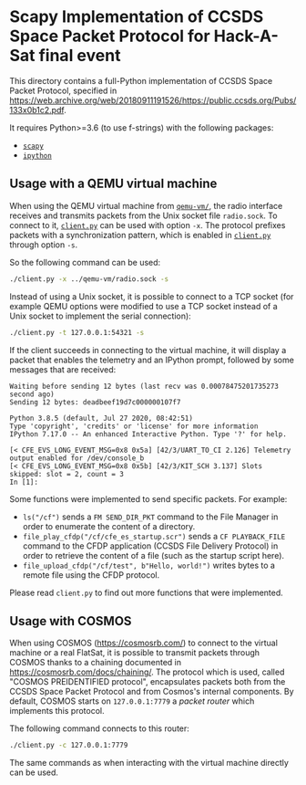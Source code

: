 # Scapy Implementation of CCSDS Space Packet Protocol for Hack-A-Sat final event

This directory contains a full-Python implementation of CCSDS Space Packet Protocol, specified in <https://web.archive.org/web/20180911191526/https://public.ccsds.org/Pubs/133x0b1c2.pdf>.

It requires Python>=3.6 (to use f-strings) with the following packages:

* [`scapy`](https://scapy.net/)
* [`ipython`](https://ipython.org/)

## Usage with a QEMU virtual machine

When using the QEMU virtual machine from [`qemu-vm/`](../qemu-vm), the radio interface receives and transmits packets from the Unix socket file `radio.sock`.
To connect to it, [`client.py`](./client.py) can be used with option `-x`.
The protocol prefixes packets with a synchronization pattern, which is enabled in [`client.py`](./client.py) through option `-s`.

So the following command can be used:
```sh
./client.py -x ../qemu-vm/radio.sock -s
```

Instead of using a Unix socket, it is possible to connect to a TCP socket (for example QEMU options were modified to use a TCP socket instead of a Unix socket to implement the serial connection):
```sh
./client.py -t 127.0.0.1:54321 -s
```

If the client succeeds in connecting to the virtual machine, it will display a packet that enables the telemetry and an IPython prompt, followed by some messages that are received:
```text
Waiting before sending 12 bytes (last recv was 0.00078475201735273 second ago)
Sending 12 bytes: deadbeef19d7c000000107f7

Python 3.8.5 (default, Jul 27 2020, 08:42:51) 
Type 'copyright', 'credits' or 'license' for more information
IPython 7.17.0 -- An enhanced Interactive Python. Type '?' for help.

[< CFE_EVS_LONG_EVENT_MSG=0x8 0x5a] [42/3/UART_TO_CI 2.126] Telemetry output enabled for /dev/console_b
[< CFE_EVS_LONG_EVENT_MSG=0x8 0x5b] [42/3/KIT_SCH 3.137] Slots skipped: slot = 2, count = 3
In [1]:
```

Some functions were implemented to send specific packets.
For example:

* `ls("/cf")` sends a `FM SEND_DIR_PKT` command to the File Manager in order to enumerate the content of a directory.
* `file_play_cfdp("/cf/cfe_es_startup.scr")` sends a `CF PLAYBACK_FILE` command to the CFDP application (CCSDS File Delivery Protocol) in order to retrieve the content of a file (such as the startup script here).
* `file_upload_cfdp("/cf/test", b"Hello, world!")` writes bytes to a remote file using the CFDP protocol.

Please read `client.py` to find out more functions that were implemented.

## Usage with COSMOS

When using COSMOS (<https://cosmosrb.com/>) to connect to the virtual machine or a real FlatSat, it is possible to transmit packets through COSMOS thanks to a chaining documented in <https://cosmosrb.com/docs/chaining/>.
The protocol which is used, called "COSMOS PREIDENTIFIED protocol", encapsulates packets both from the CCSDS Space Packet Protocol and from Cosmos's internal components.
By default, COSMOS starts on `127.0.0.1:7779` a *packet router* which implements this protocol.

The following command connects to this router:
```sh
./client.py -c 127.0.0.1:7779
```

The same commands as when interacting with the virtual machine directly can be used.

